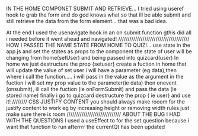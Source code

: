 IN THE HOME COMPONET SUBMIT AND RETRIEVE...
I tried using useref hook to grab the form and do god knows what so that ill be able submit and still retrieve the data from the form element... that was a bad idea.

At the end I used the usenavigate hook in an on submit function gthis did all i needed before it went ahead and navigated!
//////////////////////////////////////
HOW I PASSED THE NAME STATE FROM HOME TO QUIZ!...
use state in the app.js and set the states as props to the component
the state of user will be changing from home(setUser) and being passed into quizcard(user)
In home we just destructure the prop {setuser}
create a fuction in home that will update the value of set user
i will have a parameter (eg data),then where i call the function..... i will pass in the value as the argument
in the fuction i will set my prop value to the parameter(ie data)
then onevent (onsubmit), ill call the fuction (ie onFormSubmit) and pass the data (ie stored name)
finally i go to quizcard destructure the prop { ie user} and use it!
////////
CSS JUSTIFY CONTENT
you should always make rooom for the justify content to work
eg by increasing height or removing width rules 
just make sure there is room
/////////////////////////////
ABOUT THE BUG I HAD WITH THE QUESTIONS
I used a useEffect to for the set question because i want that function to run afterrrr the currentQt has been updated